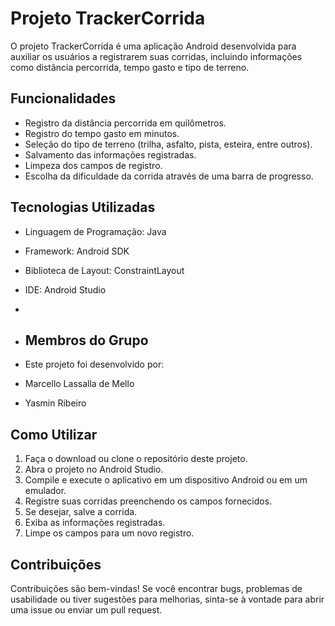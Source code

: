 # Projeto TrackerCorrida

O projeto TrackerCorrida é uma aplicação Android desenvolvida para auxiliar os usuários a registrarem suas corridas, incluindo informações como distância percorrida, tempo gasto e tipo de terreno.

## Funcionalidades

- Registro da distância percorrida em quilômetros.
- Registro do tempo gasto em minutos.
- Seleção do tipo de terreno (trilha, asfalto, pista, esteira, entre outros).
- Salvamento das informações registradas.
- Limpeza dos campos de registro.
- Escolha da dificuldade da corrida através de uma barra de progresso.

## Tecnologias Utilizadas

- Linguagem de Programação: Java
- Framework: Android SDK
- Biblioteca de Layout: ConstraintLayout
- IDE: Android Studio
- 
- ## Membros do Grupo
- Este projeto foi desenvolvido por:

- Marcello Lassalla de Mello
- Yasmin Ribeiro

## Como Utilizar

1. Faça o download ou clone o repositório deste projeto.
2. Abra o projeto no Android Studio.
3. Compile e execute o aplicativo em um dispositivo Android ou em um emulador.
4. Registre suas corridas preenchendo os campos fornecidos.
5. Se desejar, salve a corrida.
6. Exiba as informações registradas.
7. Limpe os campos para um novo registro.

## Contribuições

Contribuições são bem-vindas! Se você encontrar bugs, problemas de usabilidade ou tiver sugestões para melhorias, sinta-se à vontade para abrir uma issue ou enviar um pull request.


